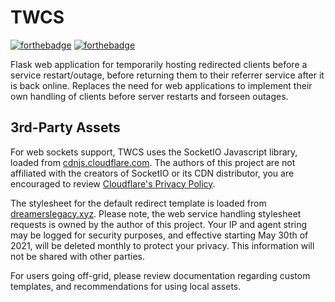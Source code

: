 # TWCS
[![forthebadge](https://forthebadge.com/images/badges/contains-technical-debt.svg)](https://forthebadge.com) [![forthebadge](https://forthebadge.com/images/badges/made-with-python.svg)](https://forthebadge.com)

Flask web application for temporarily hosting redirected clients before a service restart/outage, before returning them to their referrer service after it is back online.
Replaces the need for web applications to implement their own handling of clients before server restarts and forseen outages.

## 3rd-Party Assets
For web sockets support, TWCS uses the SocketIO Javascript library,
loaded from [cdnjs.cloudflare.com](https://cdnjs.cloudflare.com/ajax/libs/socket.io/4.0.1/socket.io.js). The authors of this project are not affiliated with the creators of SocketIO or its CDN distributor, you are encouraged to review [Cloudflare's Privacy Policy](https://www.cloudflare.com/privacypolicy/).

The stylesheet for the default redirect template is loaded from [dreamerslegacy.xyz](https://dreamerslegacy.xyz/css/schema.min.css). Please note, the web service handling stylesheet requests is owned by the author of this project. Your IP and agent string may be logged for security purposes, and effective starting May 30th of 2021, will be deleted monthly to protect your privacy. This information will not be shared with other parties.

For users going off-grid, please review documentation regarding custom templates, and recommendations for using local assets.
